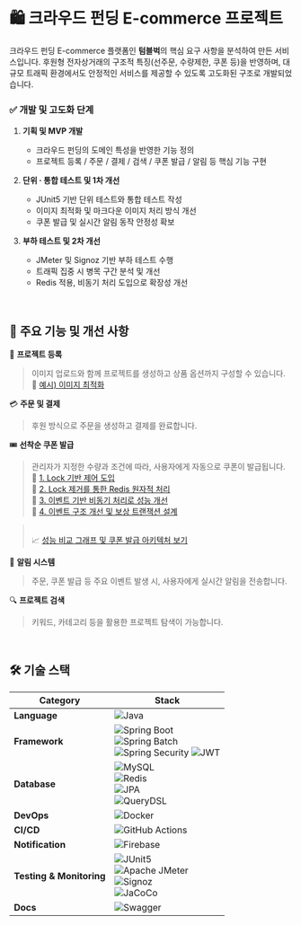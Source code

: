 # 🛍️ 크라우드 펀딩 E-commerce 프로젝트
크라우드 펀딩 E-commerce 플랫폼인 **텀블벅**의 핵심 요구 사항을 분석하여 만든 서비스입니다. 후원형 전자상거래의 구조적 특징(선주문, 수량제한, 쿠폰 등)을 반영하며, 대규모 트래픽 환경에서도 안정적인 서비스를 제공할 수 있도록 고도화된 구조로 개발되었습니다.  


### ✅ 개발 및 고도화 단계

1. **기획 및 MVP 개발**
   - 크라우드 펀딩의 도메인 특성을 반영한 기능 정의
   - 프로젝트 등록 / 주문 / 결제 / 검색 / 쿠폰 발급 / 알림 등 핵심 기능 구현

2. **단위 · 통합 테스트 및 1차 개선**
   - JUnit5 기반 단위 테스트와 통합 테스트 작성
   - 이미지 최적화 및 마크다운 이미지 처리 방식 개선
   - 쿠폰 발급 및 실시간 알림 동작 안정성 확보

3. **부하 테스트 및 2차 개선**
   - JMeter 및 Signoz 기반 부하 테스트 수행
   - 트래픽 집중 시 병목 구간 분석 및 개선 
   - Redis 적용, 비동기 처리 도입으로 확장성 개선

<br>   

## 🚀 주요 기능 및 개선 사항

🔨 **프로젝트 등록**  
> 이미지 업로드와 함께 프로젝트를 생성하고 상품 옵션까지 구성할 수 있습니다.
> <br> 🔗 [예시) 이미지 최적화](링크달기)

💳 **주문 및 결제**  
> 후원 방식으로 주문을 생성하고 결제를 완료합니다.

🎟️ **선착순 쿠폰 발급**  
> 관리자가 지정한 수량과 조건에 따라, 사용자에게 자동으로 쿠폰이 발급됩니다.
> <br> 🔗 [1. Lock 기반 제어 도입](https://github.com/team-2percent/Athena_Backend/wiki/%5B%EC%84%B1%EB%8A%A5%EA%B0%9C%EC%84%A0%5D-%EC%BF%A0%ED%8F%B0-%EB%B0%9C%EA%B8%89-%EA%B0%9C%EC%84%A0-%E2%80%90-1.-Lock-%EA%B8%B0%EB%B0%98-%EC%A0%9C%EC%96%B4-%EB%8F%84%EC%9E%85)
> <br> 🔗 [2. Lock 제거를 통한 Redis 원자적 처리](https://github.com/team-2percent/Athena_Backend/wiki/%5B%EC%84%B1%EB%8A%A5%EA%B0%9C%EC%84%A0%5D-%EC%BF%A0%ED%8F%B0-%EB%B0%9C%EA%B8%89-%EA%B0%9C%EC%84%A0-%E2%80%90-2.-Lock-%EC%A0%9C%EA%B1%B0%EB%A5%BC-%ED%86%B5%ED%95%9C-Redis-%EC%9B%90%EC%9E%90%EC%A0%81-%EC%B2%98%EB%A6%AC)
> <br> 🔗 [3. 이벤트 기반 비동기 처리로 성능 개선](https://github.com/team-2percent/Athena_Backend/wiki/%5B%EC%84%B1%EB%8A%A5-%EA%B0%9C%EC%84%A0%5D-%EC%BF%A0%ED%8F%B0-%EB%B0%9C%EA%B8%89-%EA%B0%9C%EC%84%A0-%E2%80%90-3.-%EC%9D%B4%EB%B2%A4%ED%8A%B8-%EA%B8%B0%EB%B0%98-%EB%B9%84%EB%8F%99%EA%B8%B0-%EC%B2%98%EB%A6%AC%EB%A1%9C-%EC%84%B1%EB%8A%A5-%EA%B0%9C%EC%84%A0)
> <br> 🔗 [4. 이벤트 구조 개선 및 보상 트랜잭션 설계](https://github.com/team-2percent/Athena_Backend/wiki/%5B%EC%84%B1%EB%8A%A5-%EA%B0%9C%EC%84%A0%5D-%EC%BF%A0%ED%8F%B0-%EB%B0%9C%EA%B8%89-%EA%B0%9C%EC%84%A0-%E2%80%90-4.-%EC%9D%B4%EB%B2%A4%ED%8A%B8-%EA%B5%AC%EC%A1%B0-%EA%B0%9C%EC%84%A0-%EB%B0%8F-%EB%B3%B4%EC%83%81-%ED%8A%B8%EB%9E%9C%EC%9E%AD%EC%85%98-%EC%84%A4%EA%B3%84)

> <br> 📈 [성능 비교 그래프 및 쿠폰 발급 아키텍처 보기](https://github.com/team-2percent/Athena_Backend/wiki/%5B%EC%84%B1%EB%8A%A5-%EA%B0%9C%EC%84%A0%5D-%EC%BF%A0%ED%8F%B0-%EB%B0%9C%EA%B8%89-%EA%B0%9C%EC%84%A0-%E2%80%90-%EC%84%B1%EB%8A%A5-%EB%B9%84%EA%B5%90-%EB%B0%8F-%EC%BF%A0%ED%8F%B0-%EB%B0%9C%EA%B8%89-%EC%95%84%ED%82%A4%ED%85%8D%EC%B2%98)

📩 **알림 시스템**  
> 주문, 쿠폰 발급 등 주요 이벤트 발생 시, 사용자에게 실시간 알림을 전송합니다.

🔍 **프로젝트 검색**  
> 키워드, 카테고리  등을 활용한 프로젝트 탐색이 가능합니다.


<br>   


## 🛠️ 기술 스택


| Category         | Stack                                                                 |
|------------------|------------------------------------------------------------------------|
| **Language**     | ![Java](https://img.shields.io/badge/Java-21-007396?logo=java&logoColor=white) |
| **Framework**    | ![Spring Boot](https://img.shields.io/badge/Spring%20Boot-3.4.5-6DB33F?logo=springboot) <br> ![Spring Batch](https://img.shields.io/badge/Spring%20Batch-6DB33F?logo=spring&logoColor=white) <br> ![Spring Security](https://img.shields.io/badge/Security-Spring-6DB33F?logo=springsecurity) ![JWT](https://img.shields.io/badge/JWT-0.12.4-blueviolet?logo=jsonwebtokens&logoColor=white) |
| **Database**     | ![MySQL](https://img.shields.io/badge/MySQL-5.7-4479A1?logo=mysql) <br> ![Redis](https://img.shields.io/badge/Redis-8.0.2-DC382D?logo=redis) <br> ![JPA](https://img.shields.io/badge/JPA-Hibernate-59666C?logo=hibernate) <br> ![QueryDSL](https://img.shields.io/badge/QueryDSL-Enabled-4B8BBE) |
| **DevOps**       | ![Docker](https://img.shields.io/badge/Docker-2496ED?logo=docker&logoColor=white)
| **CI/CD**        | ![GitHub Actions](https://img.shields.io/badge/GitHub%20Actions-Automated-2088FF?logo=githubactions&logoColor=white) |
| **Notification** | ![Firebase](https://img.shields.io/badge/FCM-Firebase-FFCA28?logo=firebase&logoColor=white) |
| **Testing & Monitoring** | ![JUnit5](https://img.shields.io/badge/JUnit-5-25A162?logo=jest&logoColor=white) <br> ![Apache JMeter](https://img.shields.io/badge/JMeter-Performance%20Test-D22128?logo=apachejmeter&logoColor=white) <br> ![Signoz](https://img.shields.io/badge/Signoz-Observability-4B32C3?logo=signoz&logoColor=white) <br> ![JaCoCo](https://img.shields.io/badge/JaCoCo-0.8.11-BB4B4B?logo=codecov&logoColor=white) |
| **Docs**         | ![Swagger](https://img.shields.io/badge/Swagger-2.8.3-85EA2D?logo=swagger&logoColor=black) |

<br>   

